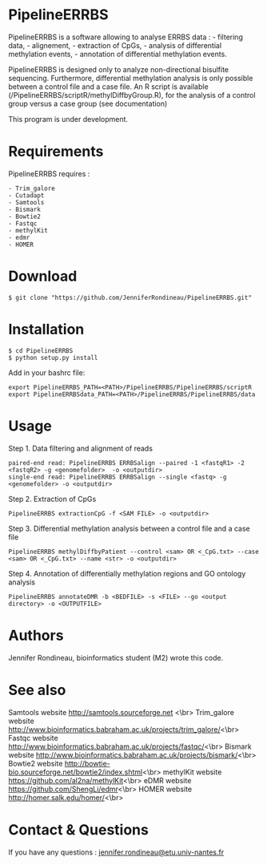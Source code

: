 # PipelineERRBS

PipelineERRBS is a software allowing to analyse ERRBS data :
	- filtering data, 
	- alignement, 
	- extraction of CpGs,
	- analysis of differential methylation events, 
	- annotation of differential methylation events.

PipelineERRBS is designed only to analyze non-directional bisulfite sequencing. Furthermore, differential methylation analysis is only possible between a control file and a case file. An R script is available (/PipelineERRBS/scriptR/methylDiffbyGroup.R), for the analysis of a control group versus a case group (see documentation)

This program is under development. 

# Requirements 

PipelineERRBS requires : 

	- Trim_galore
	- Cutadapt
	- Samtools
	- Bismark
	- Bowtie2
	- Fastqc
	- methylKit
	- edmr
	- HOMER

# Download 

```shell
$ git clone "https://github.com/JenniferRondineau/PipelineERRBS.git"
```

# Installation 

```shell
$ cd PipelineERRBS
$ python setup.py install
```

Add in your bashrc file: 
```shell
export PipelineERRBS_PATH=<PATH>/PipelineERRBS/PipelineERRBS/scriptR
export PipelineERRBSdata_PATH=<PATH>/PipelineERRBS/PipelineERRBS/data
```
# Usage

Step 1. Data filtering and alignment of reads

```shell
paired-end read: PipelineERRBS ERRBSalign --paired -1 <fastqR1> -2 <fastqR2> -g <genomefolder>  -o <outputdir>
single-end read: PipelineERRBS ERRBSalign --single <fastq> -g <genomefolder> -o <outputdir>
```

Step 2. Extraction of CpGs

```shell
PipelineERRBS extractionCpG -f <SAM FILE> -o <outputdir> 
```

Step 3. Differential methylation analysis between a control file and a case file

```shell
PipelineERRBS methylDiffbyPatient --control <sam> OR <_CpG.txt> --case <sam> OR <_CpG.txt> --name <str> -o <outputdir>
```

Step 4. Annotation of differentially methylation regions and GO ontology analysis
```shell
PipelineERRBS annotateDMR -b <BEDFILE> -s <FILE> --go <output directory> -o <OUTPUTFILE>
```


# Authors

Jennifer Rondineau, bioinformatics student (M2) wrote this code.
 
# See also

Samtools website <http://samtools.sourceforge.net> <\br>
Trim_galore website <http://www.bioinformatics.babraham.ac.uk/projects/trim_galore/><\br>
Fastqc website <http://www.bioinformatics.babraham.ac.uk/projects/fastqc/><\br>
Bismark website <http://www.bioinformatics.babraham.ac.uk/projects/bismark/><\br>
Bowtie2 website <http://bowtie-bio.sourceforge.net/bowtie2/index.shtml><\br>
methylKit website <https://github.com/al2na/methylKit><\br>
eDMR website <https://github.com/ShengLi/edmr><\br>
HOMER website <http://homer.salk.edu/homer/><\br>

# Contact & Questions
If you have any questions : <jennifer.rondineau@etu.univ-nantes.fr>
